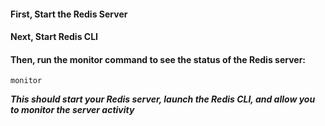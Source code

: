 #### First, Start the Redis Server

#### Next, Start Redis CLI

#### Then, run the monitor command to see the status of the Redis server:

```
monitor
```
***This should start your Redis server, launch the Redis CLI, and allow you to monitor the server activity***